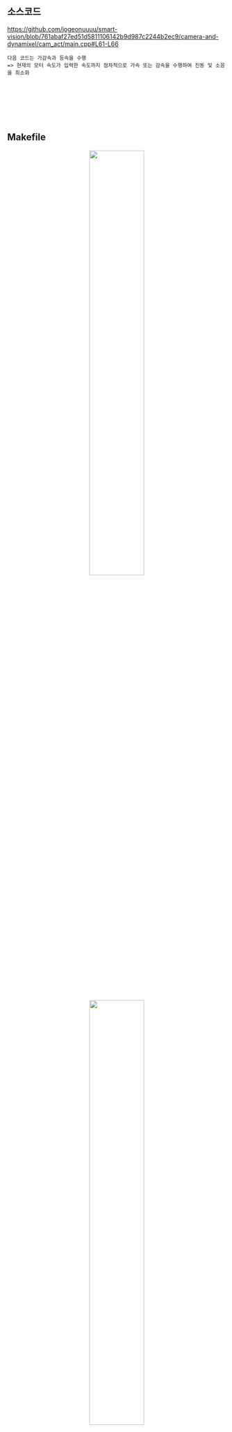 소스코드
----
 https://github.com/jogeonuuuu/smart-vision/blob/761abaf27ed51d5811106142b9d987c2244b2ec9/camera-and-dynamixel/cam_act/main.cpp#L61-L66
 ```
 다음 코드는 가감속과 등속을 수행
 => 현재의 모터 속도가 입력한 속도까지 점차적으로 가속 또는 감속을 수행하여 진동 및 소음을 최소화
 ```


<br/><br/><br/><br/><br/>


Makefile
----
<p align="center">
<img src="https://github.com/user-attachments/assets/d6599164-92c1-414a-b820-04db1a2fdfec" width="50%" height="50%"/>
<img src="https://github.com/user-attachments/assets/1fbce266-5b28-4726-8d9e-787ea6671a99" width="50%" height="50%"/>
</p>


https://github.com/jogeonuuuu/smart-vision/blob/4441b05cd43aafd5ccb6ef5e6a42592b6376f7b9/cam-act/Makefile#L1-L18
- **Line 3** & **Line 4** :
  - **표준 라이브러리**가 아닌 **사용자 라이브러리**를 사용하기 위해서는 GCC 명령어 설정이 필요
    ```
    <GCC 명령어 옵션>
    
    - I<header_dir> : 사용자 라이브러리의 헤더파일 경로 지정 (선행처리 단계)
    - l<lib_name> : (정적)라이브러리 파일(옵션)
    - L<lib_dir(path)> : (정적)라이브러리 파일 경로, 동적라이브러리(so) 경로는 라이브러리 설치시(/usr/lib 아래에 설치됨) 운영체제 설정파일에 저장되어 설정이 필요없음(/etc/ld.so.conf)
    ```
  - 컴파일러가 헤더파일 경로, 라이브러리 목적파일 및 경로를 모르기 때문에 직접 설정을 해주는 것

  


- **Line 9~10** : 
  - 실행파일(TARGET)을 만드는 규칙(Rule) -> **링크 규칙**
  - Makefile의 첫번째 Rule이 실행파일을 생성하는 것이어야 함
  - 실행파일을 만들기위한 목적파일이 없을 때 컴파일 규칙이 먼저 실행됨

- **Line 11~14** : 목적파일(OBJS)을 만드는 규칙(Rule) -> **컴파일 규칙**
- **Line 16~18** : 'clean'은 파일이 아님. target을 만들기위한 prerequisites(필요항목)이 되는 오류를 방지하기위해 명시


<br/><br/><br/><br/><br/>


실행결과
----
https://github.com/user-attachments/assets/87723293-bbed-4f0b-8059-282dafb4a0aa
